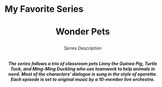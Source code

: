 <HTML>
	<head>
</head>
	<h1> My Favorite Series </h1>
	
<body> 
	<center><h1><p> Wonder Pets </p></h1></center>
	<center><h6><p> Series Description </p></h6></center>	

<center><h5><p>The series follows a trio of classroom pets Linny the Guinea Pig, Turtle Tuck, and Ming-Ming Duckling who use teamwork to help animals in need. Most of the characters' dialogue is sung in the style of operetta. Each episode is set to original music by a 10-member live orchestra.</p></h5>
</center>
</body>

</HTML>
